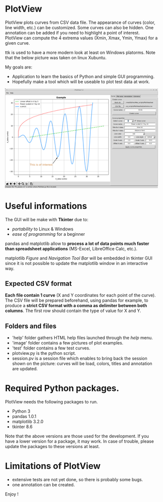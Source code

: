 # PlotView
PlotView plots curves from CSV data file. The appearance of curves (color, line width, etc.) can be customized. Some curves can also be hidden. One annotation can be added if you need to highlight a point of interest. PlotView can compute the 4 extrema values (Xmin, Xmax, Ymin, Ymax) for a given curve.

ttk is used to have a more modern look at least on Windows platorms. Note that the below picture was taken on linux Xubuntu.

My goals are:
* Application to learn the basics of Python and simple GUI programming.
* Hopefully make a tool which will be useable to plot test data at work.

![PlotView_example](./image/PlotView_example_1.png)

# Useful informations
The GUI will be make with **Tkinter** due to:
* *portability* to Linux & Windows
* *ease of programming* for a beginner

pandas and matplotlib allow to **process a lot of data points much faster than spreadsheet applications** (MS-Excel, LibreOffice Calc, etc.).

matplotlib *Figure* and *Navigation Tool Bar* will be embedded in tkinter GUI since it is not possible to update the matplotlib window in an interactive way.

## Expected CSV format
**Each file contain 1 curve** (X and Y coordinates for each point of the curve). The CSV file will be prepared beforehand, using pandas for example, to produce a **strict CSV format with a comma as delimiter between both columns**. The first row should contain the type of value for X and Y.

## Folders and files
* 'help' folder gathers HTML help files launched through the *help* menu.
* 'image' folder contains a few pictures of plot examples.
* 'test' folder contains a few test curves.
* plotview.py is the python script.
* session.pv is a session file which enables to bring back the session shown on the picture: curves will be load, colors, titles and annotation are updated.

# Required Python packages.
PlotView needs the following packages to run.
* Python 3
* pandas 1.0.1
* matplotlib 3.2.0
* tkinter 8.6

Note that the above versions are those used for the development. If you have a lower version for a package, it may work. In case of trouble, please update the packages to these versions at least.

# Limitations of PlotView
* extensive tests are not yet done, so there is probably some bugs.
* one annotation can be created.

Enjoy !
